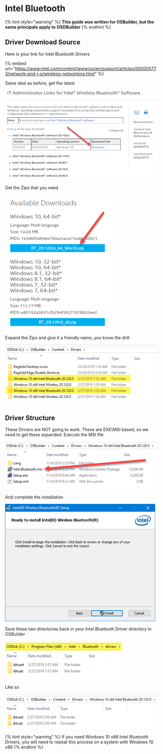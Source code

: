 # Intel Bluetooth

{% hint style="warning" %}
**This guide was written for OSBuilder, but the same principals apply to OSDBuilder**
{% endhint %}

## Driver Download Source

Here is your link for Intel Bluetooth Drivers

{% embed url="https://www.intel.com/content/www/us/en/support/articles/000005773/network-and-i-o/wireless-networking.html" %}

Same deal as before, get the latest

![](../../../../../.gitbook/assets/image%20%2843%29.png)

Get the Zips that you need

![](../../../../../.gitbook/assets/image%20%28162%29.png)

Expand the Zips and give it a friendly name, you know the drill

![](../../../../../.gitbook/assets/image%20%28168%29.png)

## 

## Driver Structure

These Drivers are NOT going to work.  These are EXE\MSI based, so we need to get these expanded.  Execute the MSI file

![](../../../../../.gitbook/assets/image%20%2886%29.png)

And complete the installation

![](../../../../../.gitbook/assets/image%20%2859%29.png)

Save these two directories back in your Intel Bluetooth Driver directory in OSBuilder

![](../../../../../.gitbook/assets/image%20%28116%29.png)

Like so

![](../../../../../.gitbook/assets/image%20%28177%29.png)

{% hint style="warning" %}
If you need Windows 10 x86 Intel Bluetooth Drivers, you will need to repeat this process on a system with Windows 10 x86
{% endhint %}

